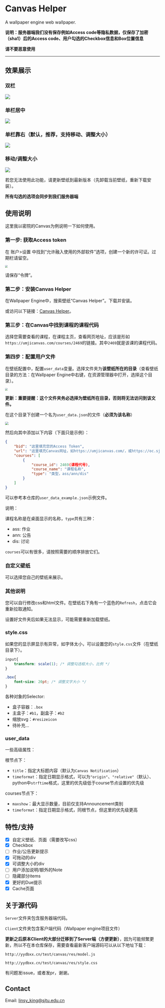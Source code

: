 # Canvas Helper
A wallpaper engine web wallpaper.

**说明：服务器端我们没有保存例如Access code等隐私数据，仅保存了加密（sha1）后的Access code、用户勾选的Checkbox信息和Box位置信息**

**请不要恶意使用**

---

## 效果展示

### 双栏

![](https://s3.bmp.ovh/imgs/2022/03/ba8118a1289e7f42.png)

### 单栏居中

![](https://s3.bmp.ovh/imgs/2022/03/7a0f1f8c96a4fad6.png)

### 单栏靠右（默认，推荐，支持移动、调整大小）

![](https://s3.bmp.ovh/imgs/2022/03/3010e57ffbc1e233.png)

### 移动/调整大小

![](http://www.yydbxx.cn:3000/King/materials/raw/branch/master/Canvas%20Helper/img/resize.gif)

若您无法使用此功能，请更新壁纸到最新版本（先卸载当前壁纸，重新下载安装）。

**所有勾选的选项会同步到我们服务器端**

## 使用说明

这里我以密院的Canvas为例说明一下如何使用。

### 第一步: 获取Access token

在 账户>设置 中找到“允许融入使用的外部软件”选项，创建一个新的许可证。过期栏请留空。

<img src="http://www.yydbxx.cn:3000/King/materials/raw/branch/master/Canvas%20Helper/img/access.png" style="zoom:50%;" />

请保存“令牌”。

### 第二步：安装Canvas Helper

在Wallpaper Engine中，搜索壁纸“Canvas Helper”。下载并安装。

或访问以下链接：[Canvas Helper](https://steamcommunity.com/workshop/filedetails/?id=2784688149)。

### 第三步：在Canvas中找到课程的课程代码

选择您需要查看的课程，在课程主页，查看网页地址，应该是形如`https://umjicanvas.com/courses/2469`的链接。其中`2469`就是该课的课程代码。

### 第四步：配置用户文件

在壁纸配置中，配置`user_data`变量。选择文件夹为**该壁纸所在的目录**（查看壁纸目录的方法：在Wallpaper Engine中右键，在资源管理器中打开，选择这个目录）。

<img src="http://www.yydbxx.cn:3000/King/materials/raw/branch/master/Canvas%20Helper/img/wppath.png" style="zoom:50%;" />

**更新：重要提醒：这个文件夹务必选择为壁纸所在目录，否则将无法访问到该文件。**

在这个目录下创建一个名为`user_data.json`的文件（**必须为该名称**）

<img src="http://www.yydbxx.cn:3000/King/materials/raw/branch/master/Canvas%20Helper/img/explorer.png" style="zoom:67%;" />

然后向其中添加以下内容（下面只是示例）：

```json
{
    "bid": "这里填充您的Access Token",
    "url": "这里填充Canvas网址，如https://umjicanvas.com/，或https://oc.sjtu.edu.cn/",
    "courses": [
        {
            "course_id": 2469(课程代号),
            "course_name": "课程名称",
            "type": "类型，ass/ann/dis"
        }
    ]
}
```

可以参考本仓库的`user_data_example.json`示例文件。

说明：

课程名称是在桌面显示的名称，`type`共有三种：

- ass: 作业
- ann: 公告
- dis: 讨论

`courses`可以有很多，请按照需要的顺序排放它们。

### 自定义壁纸

可以选择您自己的壁纸来展示。

### 其他说明

您可以自行修改css和html文件。在壁纸右下角有一个蓝色的`Refresh`，点击它会重新拉取通知。

设置好文件夹后如果无法显示，可能需要重新加载壁纸。

### style.css

如果您的显示屏显示有异常，如字体太小，可以设置您的`style.css`文件（在壁纸目录下）。

```css
input{
    transform: scale(1); /* 调整勾选框大小，比例 */
}

.box{
    font-size: 20pt; /* 调整文字大小 */
}
```

各种对象的Selector:

- 盒子容器：`.box`
- 主盒子：`#b1`，副盒子：`#b2`
- 缩放svg：`#resizeicon`
- 待补充...

### user_data

一些高级属性：

根节点下：

- `title`：指定大标题内容（默认为`Canvas Notification`）
- `timeformat`：指定日期显示格式，可以为`"origin"`、`"relative"`（默认）、python中`strftime`格式，这里的优先级低于course节点设置的优先级

courses节点下：

- `maxshow`：最大显示数量，目前仅支持Announcement类别
- `timeformat`：指定日期显示格式，同根节点，但这里的优先级更高

## 特性/支持

- [x] 自定义壁纸、页面（需要改写css）
- [x] Checkbox
- [ ] 作业/公告更新提示
- [x] 可拖动的div
- [x] 可调整大小的div
- [ ] 用户添加说明/额外的Note
- [ ] 隐藏部分items
- [x] 更好的Due提示
- [x] Cache页面

## 关于源代码

`Server`文件夹包含服务器端代码。

`Client`文件夹包含客户端代码（Wallpaper engine项目文件）

**更新之后原本Client的大部分迁移到了Server端（方便更新）**，因为可能频繁更新，所以不在本仓库保存，需要查看最新客户端源码可以从以下地址下载：

`http://yydbxx.cn/test/canvas/res/model.js`

`http://yydbxx.cn/test/canvas/res/style.css`

有问题发issue，或者发pr，谢谢。

## Contact

Email: linsy_king@sjtu.edu.cn

